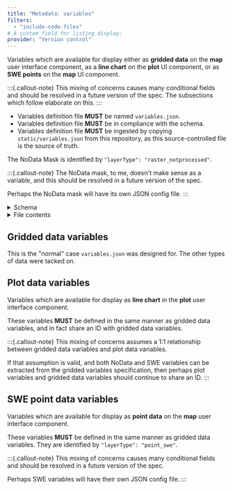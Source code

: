 ```yaml
---
title: "Metadata: variables"
filters:
  - "include-code-files"
# A custom field for listing display:
provider: "Version control"
---
```


Variables which are available for display either as **gridded data** on the **map** user
interface component, as a **line chart** on the **plot** UI component, or as **SWE
points** on the **map** UI component.

:::{.callout-note}
This mixing of concerns causes many conditional fields and should be resolved in a
future version of the spec. The subsections which follow elaborate on this.
:::

* Variables definition file **MUST** be named `variables.json`.
* Variables definition file **MUST** be in compliance with the schema.
* Variables definition file **MUST** be ingested by copying `static/variables.json` from
  this repository, as this source-controlled file is the source of truth.

The NoData Mask is identified by `"layerType": "raster_notprocessed"`.

:::{.callout-note}
The NoData mask, to me, doesn't make sense as a variable, and this should be resolved in
a future version of the spec.

Perhaps the NoData mask will have its own JSON config file.
:::

<details>
<summary>Schema</summary>
```{.json include="../schema/variablesIndex.json"}
```
</details>

<details>
<summary>File contents</summary>
```{.json filename="variables.json" include="../static/variables.json"}
```
</details>


## Gridded data variables

This is the "normal" case `variables.json` was designed for. The other types of data
were tacked on.


## Plot data variables

Variables which are available for display as **line chart** in the **plot** user
interface component.

These variables **MUST** be defined in the same manner as gridded data variables, and in
fact share an ID with gridded data variables.

:::{.callout-note}
This mixing of concerns assumes a 1:1 relationship between gridded data variables and
plot data variables.

If that assumption is valid, and both NoData and SWE variables can be extracted from the
gridded variables specification, then perhaps plot variables and gridded data variables
should continue to share an ID.
:::


## SWE point data variables

Variables which are available for display as **point data** on the **map** user
interface component.

These variables **MUST** be defined in the same manner as gridded data variables. They
are identified by `"layerType": "point_swe"`.

:::{.callout-note}
This mixing of concerns causes many conditional fields and should be resolved in a
future version of the spec.

Perhaps SWE variables will have their own JSON config file.
:::
